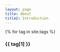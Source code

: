```yaml
---
layout: page
title: About
title2: Introduction
---
```


{% for tag in site.tags %}
  <h3>{{ tag[1] }}</h3>
 
